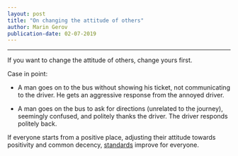 ```yaml
---
layout: post
title: "On changing the attitude of others"
author: Marin Gerov
publication-date: 02-07-2019
---
```


---

If you want to change the attitude of others, change yours first.

Case in point:

- A man goes on to the bus without showing his ticket, not communicating to the driver. He gets an aggressive response from the annoyed driver.

- A man goes on the bus to ask for directions (unrelated to the journey), seemingly confused, and politely thanks the driver. The driver responds politely back.

If everyone starts from a positive place, adjusting their attitude towards positivity and common decency, [standards](https://maringerov.com/texts/values-standards/) improve for everyone.
